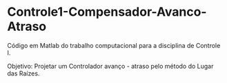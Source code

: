 # Controle1-Compensador-Avanco-Atraso
Código em Matlab do trabalho computacional para a disciplina de Controle I.

Objetivo: Projetar um Controlador avanço - atraso pelo método do Lugar das Raízes.
